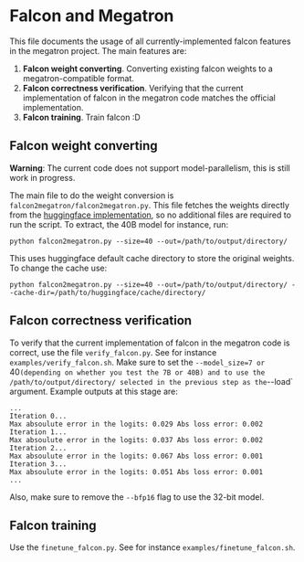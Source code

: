 # Falcon and Megatron

This file documents the usage of all currently-implemented falcon features in the megatron project.
The main features are:
1. **Falcon weight converting**.
   Converting existing falcon weights to a megatron-compatible format.
1. **Falcon correctness verification**.
   Verifying that the current implementation of falcon in the megatron code matches the official implementation.
1. **Falcon training**.
   Train falcon :D

## Falcon weight converting

**Warning**: The current code does not support model-parallelism, this is still work in progress.

The main file to do the weight conversion is `falcon2megatron/falcon2megatron.py`.
This file fetches the weights directly from the [huggingface implementation](https://huggingface.co/tiiuae/falcon-40b), so no additional files are required to run the script.
To extract, the 40B model for instance, run:
```
python falcon2megatron.py --size=40 --out=/path/to/output/directory/
```
This uses huggingface default cache directory to store the original weights.
To change the cache use:
```
python falcon2megatron.py --size=40 --out=/path/to/output/directory/ --cache-dir=/path/to/huggingface/cache/directory/
```

## Falcon correctness verification

To verify that the current implementation of falcon in the megatron code is correct, use the file `verify_falcon.py`.
See for instance `examples/verify_falcon.sh`.
Make sure to set the `--model_size=7 or `40` (depending on whether you test the 7B or 40B) and to use the /path/to/output/directory/ selected in the previous step as the `--load` argument.
Example outputs at this stage are:
```
...
Iteration 0...
Max absoulute error in the logits: 0.029 Abs loss error: 0.002
Iteration 1...
Max absoulute error in the logits: 0.037 Abs loss error: 0.002
Iteration 2...
Max absoulute error in the logits: 0.067 Abs loss error: 0.001
Iteration 3...
Max absoulute error in the logits: 0.051 Abs loss error: 0.001
...
```

Also, make sure to remove the `--bfp16` flag to use the 32-bit model.

## Falcon training

Use the `finetune_falcon.py`.
See for instance `examples/finetune_falcon.sh`.
